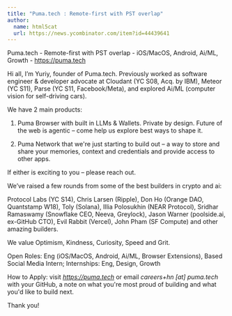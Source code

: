 ```yaml
---
title: "Puma.tech : Remote-first with PST overlap"
author:
  name: html5cat
  url: https://news.ycombinator.com/item?id=44439641
---
```

Puma.tech - Remote-first with PST overlap - iOS&#x2F;MacOS, Android, Ai&#x2F;ML, Growth - <a href="https:&#x2F;&#x2F;puma.tech" rel="nofollow">https:&#x2F;&#x2F;puma.tech</a>

Hi all, I’m Yuriy, founder of Puma.tech. Previously worked  as software engineer &amp; developer advocate at Cloudant (YC S08, Acq. by IBM), Meteor (YC S11), Parse (YC S11, Facebook&#x2F;Meta), and explored Ai&#x2F;ML (computer vision for self-driving cars).

We have 2 main products:

1. Puma Browser with built in LLMs &amp; Wallets. Private by design.
Future of the web is agentic – come help us explore best ways to shape it.

2. Puma Network that we&#x27;re just starting to build out – a way to store and share your memories, context and credentials and provide access to other apps.

If either is exciting to you – please reach out.

We’ve raised a few rounds from some of the best builders in crypto and ai:

Protocol Labs (YC S14), Chris Larsen (Ripple), Don Ho (Orange DAO, Quantstamp W18), Toly (Solana), Illia Polosukhin (NEAR Protocol), Sridhar Ramaswamy (Snowflake CEO, Neeva, Greylock), Jason Warner (poolside.ai, ex-GitHub CTO), Evil Rabbit (Vercel), John Pham (SF Compute) and other amazing builders.

We value Optimism, Kindness, Curiosity, Speed and Grit.

Open Roles: Eng (iOS&#x2F;MacOS, Android, Ai&#x2F;ML, Browser Extensions), Based Social Media Intern; Internships: Eng, Design, Growth

How to Apply: visit *<a href="https:&#x2F;&#x2F;puma.tech" rel="nofollow">https:&#x2F;&#x2F;puma.tech</a>* or email *careers+hn [at] puma.tech* with your GitHub, a note on what you&#x27;re most proud of building and what you&#x27;d like to build next.

Thank you!
<JobApplication />
